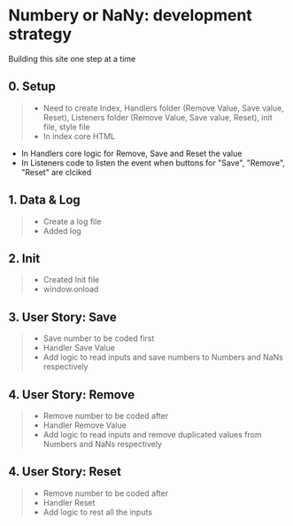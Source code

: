 # Numbery or NaNy: development strategy

Building this site one step at a time

## 0. Setup

> * Need to create Index, Handlers folder (Remove Value, Save value, Reset), Listeners folder (Remove Value, Save value, Reset), init file, style file
> * In index core HTML
  * In Handlers core logic for Remove, Save and Reset the value
  * In Listeners code to listen the event when buttons for "Save", "Remove", "Reset" are clciked

## 1. Data & Log

> * Create a log file
> * Added log 

## 2. Init

> * Created Init file
> * window.onload

## 3. User Story: Save

> * Save number to be coded first
> * Handler Save Value
> * Add logic to read inputs and save numbers to Numbers and NaNs respectively

## 4. User Story: Remove
> * Remove number to be coded after
> * Handler Remove Value
> * Add logic to read inputs and remove duplicated values from Numbers and NaNs respectively

## 4. User Story: Reset
> * Remove number to be coded after
> * Handler Reset
> * Add logic to rest all the inputs

